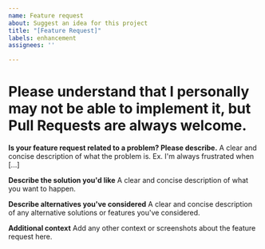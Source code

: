 ```yaml
---
name: Feature request
about: Suggest an idea for this project
title: "[Feature Request]"
labels: enhancement
assignees: ''

---
```


# Please understand that I personally may not be able to implement it, but Pull Requests are always welcome.

**Is your feature request related to a problem? Please describe.**
A clear and concise description of what the problem is. Ex. I'm always frustrated when [...]

**Describe the solution you'd like**
A clear and concise description of what you want to happen.

**Describe alternatives you've considered**
A clear and concise description of any alternative solutions or features you've considered.

**Additional context**
Add any other context or screenshots about the feature request here.
